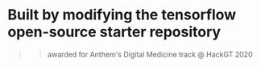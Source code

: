 # Built by modifying the tensorflow open-source starter repository
>> awarded for Anthem's Digital Medicine track @ HackGT 2020
